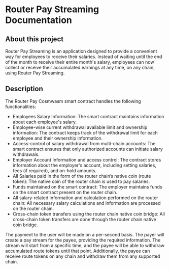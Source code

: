 **<h1>Router Pay Streaming Documentation</h1>**

**<h2>About this project</h2>**

Router Pay Streaming is an application designed to provide a convenient way for employees to receive their salaries. Instead of waiting until the end of the month to receive their entire month's salary, employees can now collect or receive their accumulated earnings at any time, on any chain, using Router Pay Streaming.

**<h2>Description</h2>**

The Router Pay Cosmwasm smart contract handles the following functionalities:

- Employees Salary Information: The smart contract maintains information about each employee's salary.
- Employee-wise current withdrawal available limit and ownership information: The contract keeps track of the withdrawal limit for each employee and their ownership information.
- Access-control of salary withdrawal from multi-chain accounts: The smart contract ensures that only authorized accounts can initiate salary withdrawals.
- Employer Account Information and access control: The contract stores information about the employer's account, including setting salaries, fees (if required), and on-hold amounts.
- All Salaries paid in the form of the router chain’s native coin (route token): The native coin of the router chain is used to pay salaries.
- Funds maintained on the smart contract: The employer maintains funds on the smart contract present on the router chain.
- All salary-related information and calculation performed on the router chain: All necessary salary calculations and information are processed on the router chain.
- Cross-chain token transfers using the router chain native coin bridge: All cross-chain token transfers are done through the router chain native coin bridge.

The payment to the user will be made on a per-second basis. The payer will create a pay stream for the payee, providing the required information. The stream will start from a specific time, and the payee will be able to withdraw accumulated route tokens until that point. Additionally, the payee can receive route tokens on any chain and withdraw them from any supported chain.
